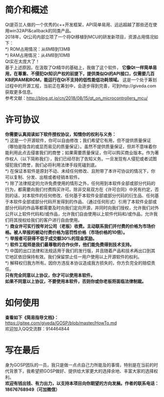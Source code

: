 # 简介和概述  
Qt是芬兰人做的一个优秀的c++开发框架，API简单易用、远远超越了那些还在使用win32API&callback的同类产品。  
2018年，Qt公司内部立项了一个将Qt移植到MCU的研发新项目，资源占用情况如下：  
*) ROM占用情况：从6MB到13MB  
*) RAM占用情况：从4MB到10MB  
Qt实在太庞大了！  
基于上述原因，在汲取了Qt精华的基础上，我做了这个软件， **它像Qt一样简单易用，在尊重、不侵犯Qt知识产权的前提下，提供类似Qt的API接口，仅需要几百KB的RAM和ROM，能运行在Qt不支持的低性能低功耗领域。**  这是一个处于筹划过程中的开源工程，当前正在筹划中，会逐步得到完善，可到http://giveda.com获取更多信息。  
参考文献：http://blog.qt.io/cn/2018/08/15/qt_on_microcontrollers_mcu/  

# 许可协议  
  **你需要认真阅读如下软件授权协议，知情你的权利与义务：**         
*) 这是一个开源软件，你可以自由修改；我们希望它有用，但不提供质量保证（哪怕是隐含的或显而易见的质量保证）。虽然不提供质量保证，但并不意味着你能利用此点去侵害我们的商誉；如果需要质量保证，你可以购买商业版本。作为著作权人（以下简称我们），我们已经尽到了告知义务。一旦发现有人侵犯或者试图侵犯我们商誉，我们必将利用法律手段死磕到底。  
*) 在保证本软件是原封不动、未经任何修改、且附带了本许可协议的情况下，你可以复制、分发、出租或者经销本软件。  
*) 除了法律规定的允许免费使用的情形之外，任何用到本软件全部或部分代码的行为，都需要向我们付费购买许可。除非交易双方在《许可合同》中另有约定，否则的话，对本软件的任何修改、任何基于本软件全部或部分代码的衍生品、任何基于本软件全部或部分代码开发得到的作品、（通过任何形式）引用了本软件全部或部分代码的作品等都需要及时向我们定向开源，并同时向我们授权，允许我们对外公开以上软件代码和/或作品，允许我们自由使用以上软件代码和/或作品，允许我们将其授权给我们的客户进行自由使用。  
*)  **商业许可实行按年对公司（老板）收费。主动联系我们并付费的价格为市场价格。被人举报的被动付费价格为惩罚性价格（市场价格的10倍）。**     
*)  **举报者可获得不低于成交额30%的现金奖励。**       
*)  **软件工程师是我们最尊敬的合作伙伴，他们能免费得到技术支持。**   
*) 中国的出口法律和法规适用于我们的发行版，并且随着产品和技术再出口到其它地区依旧保持有效。我们保留禁止任一用户使用以上开源软件的权利。  
*) 解释权归我方所有。因你方违反本协议造成我方损失的，你方负完全的赔偿责任。  
 **只有完全同意以上协议，你才可以使用本软件。**  
 **如果不同意以上协议，不要使用本软件，否则你或你老板将面临法律制裁。**    

# 如何使用
  **查看如下《简易指导文档》：**      
https://gitee.com/giveda/GOSP/blob/master/HowTo.md  
欢迎加入QQ交流群：914464844   


# 写在最后  
身为GOSP团队的一员，我只是做一点点自己力所能及的事情，特别是在当前的时代背景下，我希望把GOSP做好、提供给大家更大的选择余地、丰富大家的选择权利。   
  **欢迎有钱出钱、有力出力，以支持本项目向你期望的方向发展。作者的联系电话：18676768949（可加微信）**   
